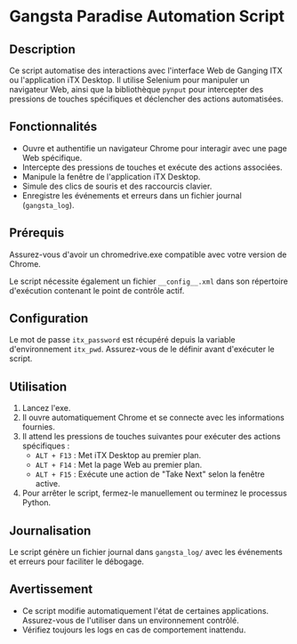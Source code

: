 # Gangsta Paradise Automation Script

## Description
Ce script automatise des interactions avec l'interface Web de Ganging ITX ou l'application iTX Desktop. Il utilise Selenium pour manipuler un navigateur Web, ainsi que la bibliothèque `pynput` pour intercepter des pressions de touches spécifiques et déclencher des actions automatisées.

## Fonctionnalités
- Ouvre et authentifie un navigateur Chrome pour interagir avec une page Web spécifique.
- Intercepte des pressions de touches et exécute des actions associées.
- Manipule la fenêtre de l'application iTX Desktop.
- Simule des clics de souris et des raccourcis clavier.
- Enregistre les événements et erreurs dans un fichier journal (`gangsta_log`).

## Prérequis
Assurez-vous d'avoir un chromedrive.exe compatible avec votre version de Chrome.

Le script nécessite également un fichier `__config__.xml` dans son répertoire d'exécution contenant le point de contrôle actif.

## Configuration
Le mot de passe `itx_password` est récupéré depuis la variable d'environnement `itx_pwd`. Assurez-vous de le définir avant d'exécuter le script.


## Utilisation
1. Lancez l'exe.
2. Il ouvre automatiquement Chrome et se connecte avec les informations fournies.
3. Il attend les pressions de touches suivantes pour exécuter des actions spécifiques :
   - `ALT + F13` : Met iTX Desktop au premier plan.
   - `ALT + F14` : Met la page Web au premier plan.
   - `ALT + F15` : Exécute une action de "Take Next" selon la fenêtre active.
4. Pour arrêter le script, fermez-le manuellement ou terminez le processus Python.

## Journalisation
Le script génère un fichier journal dans `gangsta_log/` avec les événements et erreurs pour faciliter le débogage.

## Avertissement
- Ce script modifie automatiquement l'état de certaines applications. Assurez-vous de l'utiliser dans un environnement contrôlé.
- Vérifiez toujours les logs en cas de comportement inattendu.

